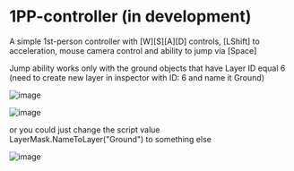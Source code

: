 # 1PP-controller (in development)

A simple 1st-person controller with [W][S][A][D] controls, [LShift] to acceleration, mouse camera control and ability to jump via [Space]

Jump ability works only with the ground objects that have Layer ID equal 6 (need to create new layer in inspector with ID: 6 and name it Ground)

![image](https://github.com/ViaKotov/1PP-controller/assets/89484940/0386f3cd-db99-452a-91dd-4249176831f4)

![image](https://github.com/ViaKotov/1PP-controller/assets/89484940/8fa4f767-835e-459f-952d-c0d208af7469)

or you could just change the script value LayerMask.NameToLayer("Ground") to something else

![image](https://github.com/ViaKotov/1PP-controller/assets/89484940/497b4aaa-f041-40ef-b509-478d6c14c68b)


